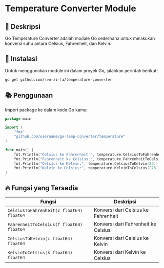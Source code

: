 # Temperature Converter Module

## 📌 Deskripsi

Go Temperature Converter adalah module Go sederhana untuk melakukan konversi suhu antara Celsius, Fahrenheit, dan Kelvin.

## 🚀 Instalasi

Untuk menggunakan module ini dalam proyek Go, jalankan perintah berikut:

```sh
go get github.com/ren-zi-fa/temperature-converter
```

## 📚 Penggunaan

Import package ke dalam kode Go kamu:

```go
package main

import (
    "fmt"
    "github.com/username/go-temp-converter/temperature"
)

func main() {
    fmt.Println("Celsius ke Fahrenheit:", temperature.CelsiusToFahrenheit(100)) // Output: 212
    fmt.Println("Fahrenheit ke Celsius:", temperature.FahrenheitToCelsius(32))  // Output: 0
    fmt.Println("Celsius ke Kelvin:", temperature.CelsiusToKelvin(25))          // Output: 298.15
    fmt.Println("Kelvin ke Celsius:", temperature.KelvinToCelsius(273.15))      // Output: 0
}
```

## 🔥 Fungsi yang Tersedia

| Fungsi                                   | Deskripsi                           |
| ---------------------------------------- | ----------------------------------- |
| `CelsiusToFahrenheit(c float64) float64` | Konversi dari Celsius ke Fahrenheit |
| `FahrenheitToCelsius(f float64) float64` | Konversi dari Fahrenheit ke Celsius |
| `CelsiusToKelvin(c float64) float64`     | Konversi dari Celsius ke Kelvin     |
| `KelvinToCelsius(k float64) float64`     | Konversi dari Kelvin ke Celsius     |




